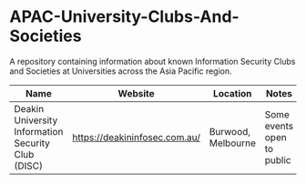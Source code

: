 # APAC-University-Clubs-And-Societies
A repository containing information about known Information Security Clubs and Societies at Universities across the Asia Pacific region.

| Name             | Website                            | Location                              | Notes                            |
| -----------------|------------------------------------|---------------------------------------|----------------------------------|
| Deakin University Information Security Club (DISC)    | https://deakininfosec.com.au/          | Burwood, Melbourne              | Some events open to public |

